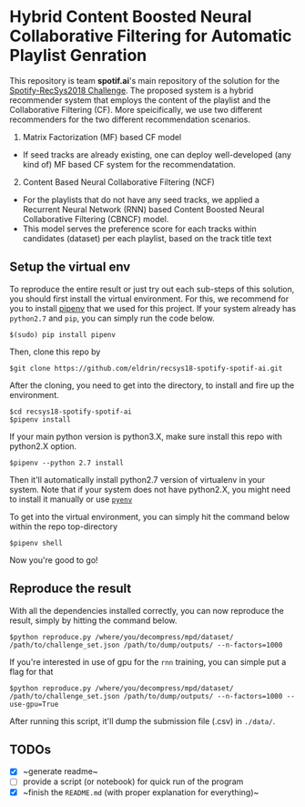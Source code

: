 # Hybrid Content Boosted Neural Collaborative Filtering for Automatic Playlist Genration

This repository is team **spotif.ai**'s main repository of the solution for the [Spotify-RecSys2018 Challenge](https://recsys-challenge.spotify.com/overview). The proposed system is a hybrid recommender system that employs the content of the playlist and the Collaborative Filtering (CF). More speicifically, we use two different recommenders for the two different recommendation scenarios.  

1. Matrix Factorization (MF) based CF model  
  - If seed tracks are already existing, one can deploy well-developed (any kind of) MF based CF system for the recommendatation.  

2. Content Based Neural Collaborative Filtering (NCF)  
  - For the playlists that do not have any seed tracks, we applied a Recurrent Neural Network (RNN) based Content Boosted Neural Collaborative Filtering (CBNCF) model.
  - This model serves the preference score for each tracks within candidates (dataset) per each playlist, based on the track title text 

## Setup the virtual env

To reproduce the entire result or just try out each sub-steps of this solution, you should first install the virtual environment. For this, we recommend for you to install [pipenv](https://docs.pipenv.org/) that we used for this project. If your system already has `python2.7` and `pip`, you can simply run the code below.

```
$(sudo) pip install pipenv
```

Then, clone this repo by

```
$git clone https://github.com/eldrin/recsys18-spotify-spotif-ai.git
```

After the cloning, you need to get into the directory, to install and fire up the environment.

```
$cd recsys18-spotify-spotif-ai
$pipenv install
```

If your main python version is python3.X, make sure install this repo with python2.X option.

```
$pipenv --python 2.7 install
```

Then it'll automatically install python2.7 version of virtualenv in your system. Note that if your system does not have python2.X, you might need to install it manually or use [`pyenv`](https://docs.pipenv.org/advanced/#automatic-python-installation)  

To get into the virtual environment, you can simply hit the command below within the repo top-directory

```
$pipenv shell
```

Now you're good to go!


## Reproduce the result

With all the dependencies installed correctly, you can now reproduce the result, simply by hitting the command below.

```
$python reproduce.py /where/you/decompress/mpd/dataset/ /path/to/challenge_set.json /path/to/dump/outputs/ --n-factors=1000
```

If you're interested in use of gpu for the `rnn` training, you can simple put a flag for that

```
$python reproduce.py /where/you/decompress/mpd/dataset/ /path/to/challenge_set.json /path/to/dump/outputs/ --n-factors=1000 --use-gpu=True
```

After running this script, it'll dump the submission file (.csv) in `./data/`.


## TODOs
- [x] ~generate readme~
- [ ] provide a script (or notebook) for quick run of the program
- [x] ~finish the `README.md` (with proper explanation for everything)~
